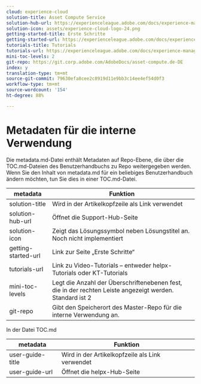 ```yaml
---
cloud: experience-cloud
solution-title: Asset Compute Service
solution-hub-url: https://experienceleague.adobe.com/docs/experience-manager-cloud-service/assets/asset-microservices-overview.html
solution-icon: assets/experience-cloud-logo-24.png
getting-started-title: Erste Schritte
getting-started-url: https://experienceleague.adobe.com/docs/experience-manager-cloud-service/assets/asset-microservices-overview.html
tutorials-title: Tutorials
tutorials-url: https://experienceleague.adobe.com/docs/experience-manager-learn/assets/overview.html
mini-toc-levels: 2
git-repo: https://git.corp.adobe.com/AdobeDocs/asset-compute.de-DE
index: y
translation-type: tm+mt
source-git-commit: 79630efa8cee2c8919d11e9bb3c14ee4ef54d0f3
workflow-type: tm+mt
source-wordcount: '154'
ht-degree: 88%

---
```



# Metadaten für die interne Verwendung

Die metadata.md-Datei enthält Metadaten auf Repo-Ebene, die über die TOC.md-Dateien des Benutzerhandbuchs zu Repo weitergegeben werden. Wenn Sie den Inhalt von metadata.md für ein beliebiges Benutzerhandbuch ändern möchten, tun Sie dies in einer TOC.md-Datei.

| metadata | Funktion |
|--- |--- |
| solution-title | Wird in der Artikelkopfzeile als Link verwendet |
| solution-hub-url | Öffnet die Support-Hub-Seite |
| solution-icon | Zeigt das Lösungssymbol neben Lösungstitel an. Noch nicht implementiert |
| getting-started-url | Link zur Seite „Erste Schritte“ |
| tutorials-url | Link zu Video-Tutorials – entweder helpx-Tutorials oder KT-Tutorials |
| mini-toc-levels | Legt die Anzahl der Überschriftenebenen fest, die in der rechten Leiste angezeigt werden. Standard ist 2 |
| git-repo | Gibt den Speicherort des Master-Repo für die interne Verwendung an. |

In der Datei TOC.md

| metadata | Funktion |
|--- |--- |
| user-guide-title | Wird in der Artikelkopfzeile als Link verwendet |
| user-guide-url | Öffnet die helpx-Hub-Seite |
